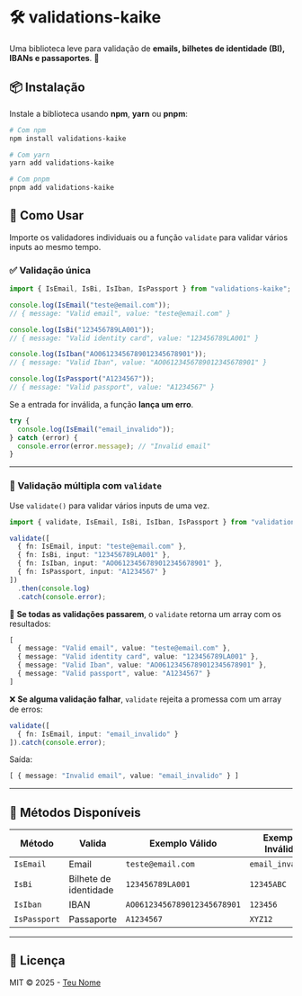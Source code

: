 # 🛠️ validations-kaike

Uma biblioteca leve para validação de **emails, bilhetes de identidade (BI), IBANs e passaportes**. 🚀

## 📦 Instalação

Instale a biblioteca usando **npm**, **yarn** ou **pnpm**:

```sh
# Com npm
npm install validations-kaike

# Com yarn
yarn add validations-kaike

# Com pnpm
pnpm add validations-kaike
```

## 🚀 Como Usar

Importe os validadores individuais ou a função `validate` para validar vários inputs ao mesmo tempo.

### ✅ Validação única

```ts
import { IsEmail, IsBi, IsIban, IsPassport } from "validations-kaike";

console.log(IsEmail("teste@email.com"));
// { message: "Valid email", value: "teste@email.com" }

console.log(IsBi("123456789LA001"));
// { message: "Valid identity card", value: "123456789LA001" }

console.log(IsIban("AO06123456789012345678901"));
// { message: "Valid Iban", value: "AO06123456789012345678901" }

console.log(IsPassport("A1234567"));
// { message: "Valid passport", value: "A1234567" }
```

Se a entrada for inválida, a função **lança um erro**.

```ts
try {
  console.log(IsEmail("email_invalido"));
} catch (error) {
  console.error(error.message); // "Invalid email"
}
```

---

### 🔄 Validação múltipla com `validate`

Use `validate()` para validar vários inputs de uma vez.

```ts
import { validate, IsEmail, IsBi, IsIban, IsPassport } from "validations-kaike";

validate([
  { fn: IsEmail, input: "teste@email.com" },
  { fn: IsBi, input: "123456789LA001" },
  { fn: IsIban, input: "AO06123456789012345678901" },
  { fn: IsPassport, input: "A1234567" }
])
  .then(console.log)
  .catch(console.error);
```

📌 **Se todas as validações passarem**, o `validate` retorna um array com os resultados:

```ts
[
  { message: "Valid email", value: "teste@email.com" },
  { message: "Valid identity card", value: "123456789LA001" },
  { message: "Valid Iban", value: "AO06123456789012345678901" },
  { message: "Valid passport", value: "A1234567" }
]
```

❌ **Se alguma validação falhar**, `validate` rejeita a promessa com um array de erros:

```ts
validate([
  { fn: IsEmail, input: "email_invalido" }
]).catch(console.error);
```

Saída:
```ts
[ { message: "Invalid email", value: "email_invalido" } ]
```

---

## 📜 Métodos Disponíveis

| Método       | Valida                  | Exemplo Válido     | Exemplo Inválido |
|-------------|-------------------------|---------------------|-------------------|
| `IsEmail`   | Email                    | `teste@email.com`  | `email_invalido` |
| `IsBi`      | Bilhete de identidade    | `123456789LA001`   | `12345ABC` |
| `IsIban`    | IBAN                     | `AO06123456789012345678901` | `123456` |
| `IsPassport`| Passaporte               | `A1234567`         | `XYZ12` |

---

## 📄 Licença

MIT © 2025 - [Teu Nome](https://github.com/seuusuario)

